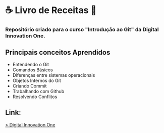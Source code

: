 
# :coffee: Livro de Receitas :cake:

### Repositório criado para o curso "Introdução ao Git" da Digital Innovation One. 

## Principais conceitos Aprendidos

- Entendendo o Git
- Comandos Básicos
- Diferenças entre sistemas operacionais
- Objetos Internos do Git
- Criando Commit
- Trabalhando com Github
- Resolvendo Conflitos

## Link:

[> Digital Innovation One](https://web.digitalinnovation.one/)